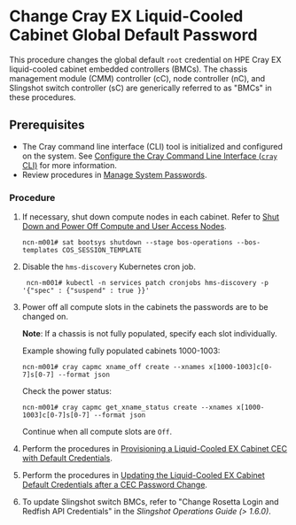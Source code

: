 # Change Cray EX Liquid-Cooled Cabinet Global Default Password

This procedure changes the global default `root` credential on HPE Cray EX liquid-cooled cabinet embedded controllers (BMCs). The chassis management module (CMM) controller (cC), node controller (nC), and Slingshot switch controller (sC) are generically referred to as "BMCs" in these procedures.

## Prerequisites

- The Cray command line interface (CLI) tool is initialized and configured on the system. See [Configure the Cray Command Line Interface (`cray` CLI)](../configure_cray_cli.md) for more information.
- Review procedures in [Manage System Passwords](Manage_System_Passwords.md).

### Procedure

1. If necessary, shut down compute nodes in each cabinet. Refer to [Shut Down and Power Off Compute and User Access Nodes](../power_management/Shut_Down_and_Power_Off_Compute_and_User_Access_Nodes.md).

   ```screen
   ncn-m001# sat bootsys shutdown --stage bos-operations --bos-templates COS_SESSION_TEMPLATE
   ```

2. Disable the `hms-discovery` Kubernetes cron job.

   ```screen
    ncn-m001# kubectl -n services patch cronjobs hms-discovery -p '{"spec" : {"suspend" : true }}'
    ```

3. Power off all compute slots in the cabinets the passwords are to be changed on.

   **Note**: If a chassis is not fully populated, specify each slot individually.

   Example showing fully populated cabinets 1000-1003:

   ```screen
   ncn-m001# cray capmc xname_off create --xnames x[1000-1003]c[0-7]s[0-7] --format json
   ```

   Check the power status:

   ```screen
   ncn-m001# cray capmc get_xname_status create --xnames x[1000-1003]c[0-7]s[0-7] --format json
   ```

   Continue when all compute slots are `Off`.

4. Perform the procedures in [Provisioning a Liquid-Cooled EX Cabinet CEC with Default Credentials](Provisioning_a_Liquid-Cooled_EX_Cabinet_CEC_with_Default_Credentials.md).

5. Perform the procedures in [Updating the Liquid-Cooled EX Cabinet Default Credentials after a CEC Password Change](Updating_the_Liquid-Cooled_EX_Cabinet_Default_Credentials_after_a_CEC_Password_Change.md).

6. To update Slingshot switch BMCs, refer to "Change Rosetta Login and Redfish API Credentials" in the *Slingshot Operations Guide (> 1.6.0)*.

